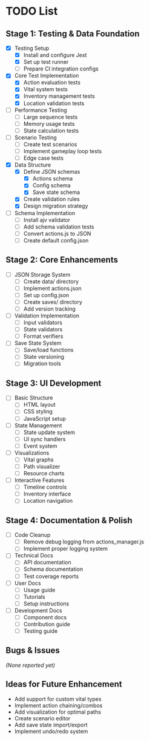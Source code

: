 # TODO List

## Stage 1: Testing & Data Foundation
- [x] Testing Setup
  - [x] Install and configure Jest
  - [x] Set up test runner
  - [ ] Prepare CI integration configs
- [x] Core Test Implementation
  - [x] Action evaluation tests
  - [x] Vital system tests
  - [x] Inventory management tests
  - [x] Location validation tests
- [ ] Performance Testing
  - [ ] Large sequence tests
  - [ ] Memory usage tests
  - [ ] State calculation tests
- [ ] Scenario Testing
  - [ ] Create test scenarios
  - [ ] Implement gameplay loop tests
  - [ ] Edge case tests
- [x] Data Structure
  - [x] Define JSON schemas
    - [x] Actions schema
    - [x] Config schema
    - [x] Save state schema
  - [x] Create validation rules
  - [x] Design migration strategy
- [ ] Schema Implementation
  - [ ] Install ajv validator
  - [ ] Add schema validation tests
  - [ ] Convert actions.js to JSON
  - [ ] Create default config.json

## Stage 2: Core Enhancements
- [ ] JSON Storage System
  - [ ] Create data/ directory
  - [ ] Implement actions.json
  - [ ] Set up config.json
  - [ ] Create saves/ directory
  - [ ] Add version tracking
- [ ] Validation Implementation
  - [ ] Input validators
  - [ ] State validators
  - [ ] Format verifiers
- [ ] Save State System
  - [ ] Save/load functions
  - [ ] State versioning
  - [ ] Migration tools

## Stage 3: UI Development
- [ ] Basic Structure
  - [ ] HTML layout
  - [ ] CSS styling
  - [ ] JavaScript setup
- [ ] State Management
  - [ ] State update system
  - [ ] UI sync handlers
  - [ ] Event system
- [ ] Visualizations
  - [ ] Vital graphs
  - [ ] Path visualizer
  - [ ] Resource charts
- [ ] Interactive Features
  - [ ] Timeline controls
  - [ ] Inventory interface
  - [ ] Location navigation

## Stage 4: Documentation & Polish
- [ ] Code Cleanup
  - [ ] Remove debug logging from actions_manager.js
  - [ ] Implement proper logging system
- [ ] Technical Docs
  - [ ] API documentation
  - [ ] Schema documentation
  - [ ] Test coverage reports
- [ ] User Docs
  - [ ] Usage guide
  - [ ] Tutorials
  - [ ] Setup instructions
- [ ] Development Docs
  - [ ] Component docs
  - [ ] Contribution guide
  - [ ] Testing guide

## Bugs & Issues
*(None reported yet)*

## Ideas for Future Enhancement
- Add support for custom vital types
- Implement action chaining/combos
- Add visualization for optimal paths
- Create scenario editor
- Add save state import/export
- Implement undo/redo system
